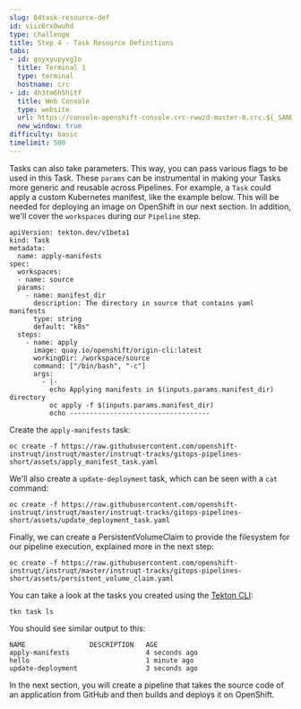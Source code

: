 ```yaml
---
slug: 04task-resource-def
id: viic6rx0wuhd
type: challenge
title: Step 4 - Task Resource Definitions
tabs:
- id: goyxyupyvg1o
  title: Terminal 1
  type: terminal
  hostname: crc
- id: 4h3tm6h5hitf
  title: Web Console
  type: website
  url: https://console-openshift-console.crc-rwwzd-master-0.crc.${_SANDBOX_ID}.instruqt.io
  new_window: true
difficulty: basic
timelimit: 500
---
```

Tasks can also take parameters. This way, you can pass various flags to be used in this Task. These `params` can be instrumental in making your Tasks more generic and reusable across Pipelines. For example, a `Task` could apply a custom Kubernetes manifest, like the example below. This will be needed for deploying an image on OpenShift in our next section. In addition, we'll cover the `workspaces` during our `Pipeline` step.

```
apiVersion: tekton.dev/v1beta1
kind: Task
metadata:
  name: apply-manifests
spec:
  workspaces:
  - name: source
  params:
    - name: manifest_dir
      description: The directory in source that contains yaml manifests
      type: string
      default: "k8s"
  steps:
    - name: apply
      image: quay.io/openshift/origin-cli:latest
      workingDir: /workspace/source
      command: ["/bin/bash", "-c"]
      args:
        - |-
          echo Applying manifests in $(inputs.params.manifest_dir) directory
          oc apply -f $(inputs.params.manifest_dir)
          echo -----------------------------------
```

Create the `apply-manifests` task:

```
oc create -f https://raw.githubusercontent.com/openshift-instruqt/instruqt/master/instruqt-tracks/gitops-pipelines-short/assets/apply_manifest_task.yaml
```

We'll also create a `update-deployment` task, which can be seen with a `cat` command:

```
oc create -f https://raw.githubusercontent.com/openshift-instruqt/instruqt/master/instruqt-tracks/gitops-pipelines-short/assets/update_deployment_task.yaml
```

Finally, we can create a PersistentVolumeClaim to provide the filesystem for our pipeline execution, explained more in the next step:

```
oc create -f https://raw.githubusercontent.com/openshift-instruqt/instruqt/master/instruqt-tracks/gitops-pipelines-short/assets/persistent_volume_claim.yaml
```

You can take a look at the tasks you created using the [Tekton CLI](https://github.com/tektoncd/cli):

```
tkn task ls
```

You should see similar output to this:

```
NAME                DESCRIPTION   AGE
apply-manifests                   4 seconds ago
hello                             1 minute ago
update-deployment                 3 seconds ago
```

In the next section, you will create a pipeline that takes the source code of an application from GitHub and then builds and deploys it on OpenShift.